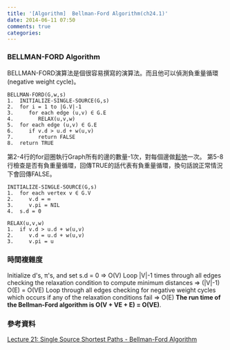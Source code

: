 ```yaml
---
title: '[Algorithm]  Bellman-Ford Algorithm(ch24.1)'
date: 2014-06-11 07:50
comments: true
categories:
---
```

### BELLMAN-FORD Algorithm

BELLMAN-FORD演算法是個很容易撰寫的演算法。而且他可以偵測負重量循環(negative weight cycle)。

```
BELLMAN-FORD(G,w,s)
1.  INITIALIZE-SINGLE-SOURCE(G,s)
2.  for i = 1 to |G.V|-1
3.     for each edge (u,v) ∈ G.E
4.        RELAX(u,v,w)
5.  for each edge (u,v) ∈ G.E
6.     if v.d > u.d + w(u,v)
7.        return FALSE
8.  return TRUE
```

第2-4行的for迴圈執行Graph所有的邊的數量-1次，對每個邊做[鬆弛](http://logdown.com/account/posts/205707-algorithm-notes-bellman-ford-algorithm/preview)一次。
第5-8行檢查是否有負重量循環，回傳TRUE的話代表有負重量循環，換句話說正常情況下會回傳FALSE。

```
INITIALIZE-SINGLE-SOURCE(G,s)
1.  for each vertex v ∈ G.V
2.     v.d = ∞
3.     v.pi = NIL
4.  s.d = 0
```

```
RELAX(u,v,w)
1.  if v.d > u.d + w(u,v)
2.     v.d = u.d + w(u,v)
3.     v.pi = u
```

### 時間複雜度
Initialize d's, π's, and set s.d = 0
⇒ O(V)
Loop |V|-1 times through all edges checking the relaxation condition to compute minimum distances
⇒ (|V|-1) O(E) = O(VE)
Loop through all edges checking for negative weight cycles which occurs if any of the relaxation conditions fail
⇒ O(E)
**The run time of the Bellman-Ford algorithm is O(V + VE + E) = O(VE)**.

### 參考資料
[Lecture 21: Single Source Shortest Paths - Bellman-Ford Algorithm](http://faculty.ycp.edu/~dbabcock/cs360/lectures/lecture21.html)